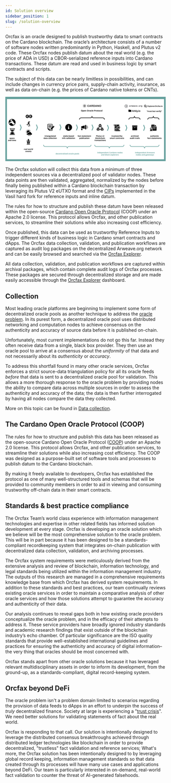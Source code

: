 ```yaml
---
id: Solution overview
sidebar_position: 1
slug: /solution-overview
---
```


Orcfax is an oracle designed to publish trustworthy data to smart contracts on
the Cardano blockchain. The oracle’s architecture consists of a number of
software nodes written predominantly in Python, Haskell, and Plutus v2 code.
These Orcfax nodes publish datum about the real world
(e.g. the price of ADA in USD) a CBOR-serialized reference inputs into Cardano
transactions. These datum are read and used in business logic by smart contracts
and scripts.

The subject of this data can be nearly limitless in possibilities, and can
include changes in currency price pairs, supply-chain activity, insurance, as
well as data on-chain (e.g. the prices of Cardano native tokens or CNTs).

![Orcfax solution overview](/img/2023-07-06--Orcfax-concept-diagram.png)

The Orcfax solution will collect this data from a minimum of three independent
sources via a decentralized pool of validator nodes. These data points are then
validated, aggregated, normalized by the nodes before finally being published
within a Cardano blockchain transaction by leveraging its Plutus V2 eUTXO format
and the [CIPs](https://github.com/mlabs-haskell/cardano-open-oracle-protocol/blob/9e9c9aedba84d32e424b1dd116b4734e1a42f3bc/coop-docs/00-design.md#:~:text=Cardano%20features%20enabling%20Oracles) implemented in the Vasil
hard fork for reference inputs and inline datum.

The rules for how to structure and publish these datum have been released within
the open-source [Cardano Open Oracle Protocol](https://github.com/mlabs-haskell/cardano-open-oracle-protocol/tree/main) (COOP) under an Apache 2.0 license.
This protocol allows Orcfax, and other publication services, to streamline their
solutions while also increasing cost efficiency.

Once published, this data can be used as trustworthy Reference Inputs to trigger
different kinds of business logic in Cardano smart contracts and dApps. The
Orcfax data collection, validation, and publication workflows are captured as
audit log packages on the decentralized Arweave.org network and can be easily
browsed and searched via the [Orcfax Explorer](https://explorer.orcfax.io/).

All data collection, validation, and publication workflows are captured within
archival packages, which contain complete audit logs of Orcfax processes. These
packages are secured through decentralized storage and are made easily
accessible through the [Orcfax Explorer](https://explorer.orcfax.io/) dashboard.

## Collection
Most leading oracle platforms are beginning to implement some form of
decentralized oracle pools as another technique to address the
[oracle problem](oracle-basics#what-is-the-oracle-problem).
In its purest form, a decentralized oracle pool uses distributed networking and
computation nodes to achieve consensus on the authenticity and accuracy of
source data before it is published on-chain.

Unfortunately, most current implementations do not go this far. Instead they
often receive data from a single, black box provider. They then use an oracle
pool to arrive at a consensus about the *uniformity* of that data and not
necessarily about its *authenticity* or *accuracy*.

To address this shortfall found in many other oracle services, Orcfax enforces
a strict source-data triangulation policy for all its oracle feeds *before*
that data is sent to a decentralized oracle pool for validation. This allows a
more thorough response to the oracle problem by providing nodes the ability to
compare data across multiple sources in order to assess the authenticity and
accuracy of the data; the data is then further interrogated by having all nodes
compare the data they collected.

More on this topic can be found in [Data collection](data-collection).

## The Cardano Open Oracle Protocol (COOP)
The rules for how to structure and publish this data has been released as the
open-source Cardano Open Oracle Protocol ([COOP](https://github.com/mlabs-haskell/cardano-open-oracle-protocol/)) under an Apache 2.0 license. This protocol
allows Orcfax, and other publication services, to streamline their solutions
while also increasing cost efficiency. The COOP was designed as a purpose-built
set of software tools and processes to publish datum to the Cardano blockchain.

By making it freely available to developers, Orcfax has established the protocol
as one of many well-structured tools and schemas that will be provided to
community members in order to aid in viewing and consuming trustworthy off-chain
data in their smart contracts.

## Standards & best practice compliance
The Orcfax Team’s world class experience with information management
technologies and expertise in other related fields has informed solution
development at every stage. Orcfax is developing an oracle solution which we
believe will be the most comprehensive solution to the oracle problem. This will
be in part because it has been designed to be a standards-compliant
recordkeeping system that integrates on-chain publication with decentralized
data collection, validation, and archiving processes.

The Orcfax system requirements were meticulously derived from the extensive
analysis and review of blockchain, information technology, and legal standards
being utilized within the information management industry. The outputs of this
research are managed in a comprehensive requirements knowledge base from which
Orcfax has derived system requirements. In addition to these standards and best
practices, our team continually reviews existing oracle services in order to
maintain a comparative analysis of other oracle services and how those solutions
attempt to guarantee the accuracy and authenticity of their data.

Our analysis continues to reveal gaps both in how existing oracle providers
conceptualize the oracle problem, and in the efficacy of their attempts to
address it. These service providers have broadly ignored industry standards and
academic research findings that exist outside of the blockchain industry’s echo
chamber. Of particular significance are the ISO quality standards that provide
well-established international guidelines and practices for ensuring the
authenticity and accuracy of digital information– the very thing that oracles
should be most concerned with.

Orcfax stands apart from other oracle solutions because it has leveraged
relevant multidisciplinary assets in order to inform its development, from the
ground-up, as a standards-compliant, digital record-keeping system.

## Orcfax beyond DeFi
The oracle problem isn't a problem domain limited to scenarios regarding the
provision of data feeds to dApps in an effort to underpin the success of
*truly* decentralized finance. Society at large is experiencing a
"[trust crisis](https://medium.com/coinmonks/orcfax-the-trust-machine-revisited-c475dbb0a5d6)".
We need better solutions for validating statements of fact about the real
world.

Orcfax is responding to that call. Our solution is intentionally designed
to leverage the distributed consensus breakthroughs achieved through
distributed ledger technologies like blockchain in order to provide
decentralized, "trustless" fact validation and reference services; What's more,
the Orcfax solution has been intentionally designed to by leveraging global
record keeping, information management standards so that data created through
its processes will have many use cases and applications beyond DeFi. Our team
is particularly interested in on-demand, real-world fact validation to counter
the threat of AI-generated falsehoods.
